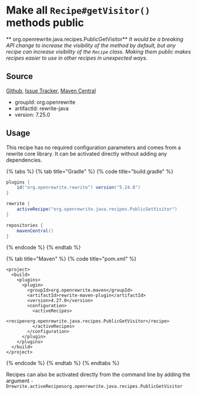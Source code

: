 # Make all `Recipe#getVisitor()` methods public

** org.openrewrite.java.recipes.PublicGetVisitor**
_It would be a breaking API change to increase the visibility of the method by default, but any recipe can increase visibility of the `Recipe` class. Making them public makes recipes easier to use in other recipes in unexpected ways._

## Source

[Github](https://github.com/openrewrite/rewrite), [Issue Tracker](https://github.com/openrewrite/rewrite/issues), [Maven Central](https://search.maven.org/artifact/org.openrewrite/rewrite-java/7.25.0/jar)

* groupId: org.openrewrite
* artifactId: rewrite-java
* version: 7.25.0


## Usage

This recipe has no required configuration parameters and comes from a rewrite core library. It can be activated directly without adding any dependencies.

{% tabs %}
{% tab title="Gradle" %}
{% code title="build.gradle" %}
```groovy
plugins {
    id("org.openrewrite.rewrite") version("5.24.0")
}

rewrite {
    activeRecipe("org.openrewrite.java.recipes.PublicGetVisitor")
}

repositories {
    mavenCentral()
}

```
{% endcode %}
{% endtab %}

{% tab title="Maven" %}
{% code title="pom.xml" %}
```markup
<project>
  <build>
    <plugins>
      <plugin>
        <groupId>org.openrewrite.maven</groupId>
        <artifactId>rewrite-maven-plugin</artifactId>
        <version>4.27.0</version>
        <configuration>
          <activeRecipes>
            <recipe>org.openrewrite.java.recipes.PublicGetVisitor</recipe>
          </activeRecipes>
        </configuration>
      </plugin>
    </plugins>
  </build>
</project>
```
{% endcode %}
{% endtab %}
{% endtabs %}

Recipes can also be activated directly from the command line by adding the argument `-Drewrite.activeRecipesorg.openrewrite.java.recipes.PublicGetVisitor`
